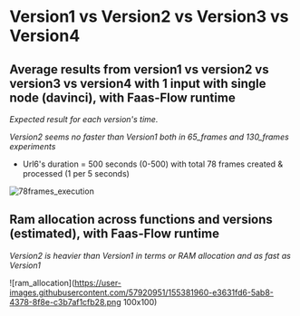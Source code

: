 # Version1 vs Version2 vs Version3 vs Version4

## Average results from version1 vs version2 vs version3 vs version4 with 1 input with single node (davinci), with Faas-Flow runtime

*Expected result for each version's time.*

*Version2 seems no faster than Version1 both in 65_frames and 130_frames experiments*

* Url6's duration = 500 seconds (0-500) with total 78 frames created & processed (1 per 5 seconds)

 ![78frames_execution](https://user-images.githubusercontent.com/57920951/152551732-63426362-a7df-46bd-8f42-eb00fe53c3d7.png)
 
 ## Ram allocation across functions and versions (estimated), with Faas-Flow runtime
 
 *Version2 is heavier than Version1 in terms or RAM allocation and as fast as Version1*

![ram_allocation](https://user-images.githubusercontent.com/57920951/155381960-e3631fd6-5ab8-4378-8f8e-c3b7af1cfb28.png 100x100)
